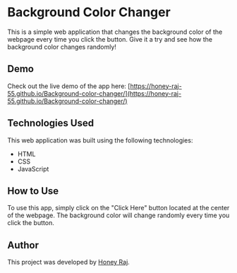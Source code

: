 # Background Color Changer

This is a simple web application that changes the background color of the webpage every time you click the button. Give it a try and see how the background color changes randomly!

## Demo

Check out the live demo of the app here: [https://honey-raj-55.github.io/Background-color-changer/](https://honey-raj-55.github.io/Background-color-changer/)

## Technologies Used

This web application was built using the following technologies:
- HTML
- CSS
- JavaScript

## How to Use

To use this app, simply click on the "Click Here" button located at the center of the webpage. The background color will change randomly every time you click the button.

## Author

This project was developed by [Honey Raj](https://github.com/honey-raj-55).
